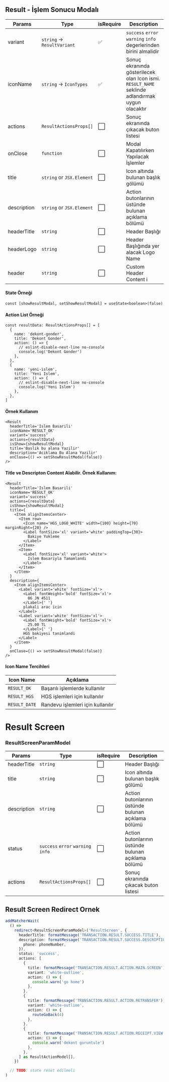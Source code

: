 ## Result - İşlem Sonucu Modalı

| Params      | Type                        | isRequire            | Description                                                                                     |
| ----------- | --------------------------- | -------------------- | ----------------------------------------------------------------------------------------------- |
| variant     | `string` -> `ResultVariant` | :white_check_mark:   | `success` `error` `warning` `info` degerlerinden birini almalidir                               |
| iconName    | `string` -> `IconTypes`     | :white_check_mark:   | Sonuç ekranında gösterilecek olan Icon ismi. `RESULT_NAME` seklinde adlandırmak uygun olacaktır |
| actions     | `ResultActionsProps[]`      | :white_large_square: | Sonuç ekranında çıkacak buton listesi                                                           |
| onClose     | `function`                  | :white_large_square: | Modal Kapatılırken Yapılacak İşlemler                                                           |
| title       | `string` or `JSX.Element`   | :white_large_square: | Icon altında bulunan başlık gölümü                                                              |
| description | `string` or `JSX.Element`   | :white_large_square: | Action butonlarının üstünde bulunan açıklama bölümü                                             |
| headerTitle | `string`                    | :white_large_square: | Header Başlığı                                                                                  |
| headerLogo  | `string`                    | :white_large_square: | Header Başlığında yer alacak Logo Name                                                          |
| header      | `string`                    | :white_large_square: | Custom Header Content i                                                                         |

#### State Örneği

```tsx
const [showResultModal, setShowResultModal] = useState<boolean>(false)
```

#### Action List Örneği

```tsx
const resultData: ResultActionsProps[] = [
  {
    name: 'dekont-gonder',
    title: 'Dekont Gonder',
    action: () => {
      // eslint-disable-next-line no-console
      console.log('Dekont Gonder')
    },
  },
  {
    name: 'yeni-islem',
    title: 'Yeni Islem',
    action: () => {
      // eslint-disable-next-line no-console
      console.log('Yeni Islem')
    },
  },
]
```

#### Örnek Kullanım

```tsx
<Result
  headerTitle='Islem Basarili'
  iconName='RESULT_OK'
  variant='success'
  actions={resultData}
  isShow={showResultModal}
  title='Baslik bu alana Yazilir'
  description='Aciklama Bu Alana Yazilir'
  onClose={() => setShowResultModal(false)}
/>
```

#### Title ve Descripton Content Alabilir. Örnek Kullanım:

```tsx
<Result
  headerTitle='Islem Basarili'
  iconName='RESULT_OK'
  variant='success'
  actions={resultData}
  isShow={showResultModal}
  title={
    <Item alignItemsCenter>
      <Item row>
        <Icon name='HGS_LOGO_WHITE' width={100} height={70} marginRight={20} />
        <Label fontSize='xl' variant='white' paddingTop={30}>
          Bakiye Yukleme
        </Label>
      </Item>
      <Item>
        <Label fontSize='xl' variant='white'>
          Islem Basariyla Tamamlandi
        </Label>
      </Item>
    </Item>
  }
  description={
    <Item alignItemsCenter>
      <Label variant='white' fontSize='xl'>
        <Label fontWeight='bold' fontSize='xl'>
          06 JN 4511
        </Label>{' '}
        plakali arac icin
      </Label>
      <Label variant='white' fontSize='xl'>
        <Label fontWeight='bold' fontSize='xl'>
          25.00 TL
        </Label>{' '}
        HGS bakiyesi tanimlandi
      </Label>
    </Item>
  }
  onClose={() => setShowResultModal(false)}
/>
```

#### Icon Name Tercihleri

| Icon Name     | Açıklama                          |
| ------------- | --------------------------------- |
| `RESULT_OK`   | Başarılı işlemlerde kullanılır    |
| `RESULT_HGS`  | HGS işlemleri için kullanılır     |
| `RESULT_DATE` | Randevu işlemleri için kullanılır |

# Result Screen

### ResultScreenParamModel

| Params      | Type                               | isRequire            | Description                                         |
| ----------- | ---------------------------------- | -------------------- | --------------------------------------------------- |
| headerTitle | `string`                           | :white_large_square: | Header Başlığı                                      |
| title       | `string`                           | :white_large_square: | Icon altında bulunan başlık gölümü                  |
| description | `string`                           | :white_large_square: | Action butonlarının üstünde bulunan açıklama bölümü |
| status      | `success` `error` `warning` `info` | :white_large_square: | Action butonlarının üstünde bulunan açıklama bölümü |
| actions     | `ResultActionsProps[]`             | :white_large_square: | Sonuç ekranında çıkacak buton listesi               |

## Result Screen Redirect Ornek

```ts
addMatcherWait(
  () =>
    redirect<ResultScreenParamModel>('ResultScreen', {
      headerTitle: formatMessage('TRANSACTION.RESULT.SUCCESS.TITLE'),
      description: formatMessage('TRANSACTION.RESULT.SUCCESS.DESCRIPTION.MOBILE.TRANSFER', {
        phone: phoneNumber,
      }),
      status: 'success',
      actions: [
        {
          title: formatMessage('TRANSACTION.RESULT.ACTION.MAIN.SCREEN'),
          variant: 'white-outline',
          action: () => {
            console.warn('go home')
          },
        },
        {
          title: formatMessage('TRANSACTION.RESULT.ACTION.RETRANSFER'),
          variant: 'white-outline',
          action: () => {
            routeGoBack(4)
          },
        },
        {
          title: formatMessage('TRANSACTION.RESULT.ACTION.RECEIPT.VIEW.OR.SHARE'),
          action: () => {
            console.warn('dekont goruntule')
          },
        },
      ] as ResultActionModel[],
    })

  // TODO: state reset edilmeli
)
```

